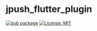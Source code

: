 # jpush_flutter_plugin

[![pub package][pkg_logo_link]][pkg_link]
[![License: MIT][license_badge]][license_link]

[license_badge]: https://img.shields.io/badge/license-MIT-blue.svg
[license_link]: https://opensource.org/licenses/MIT
[pkg_logo_link]: https://img.shields.io/pub/v/jpush_flutter_plugin.svg
[pkg_link]: https://pub.dev/packages/jpush_flutter_plugin
